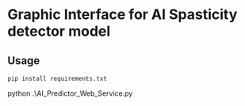 # Graphic Interface for AI Spasticity detector model
## Usage
```
pip install requirements.txt
```
python .\AI_Predictor_Web_Service.py
```

